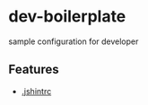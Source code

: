 # dev-boilerplate

sample configuration for developer

## Features

- [.jshintrc](//github.com/tantion/dev-boilerplate/tree/master/jshint)


